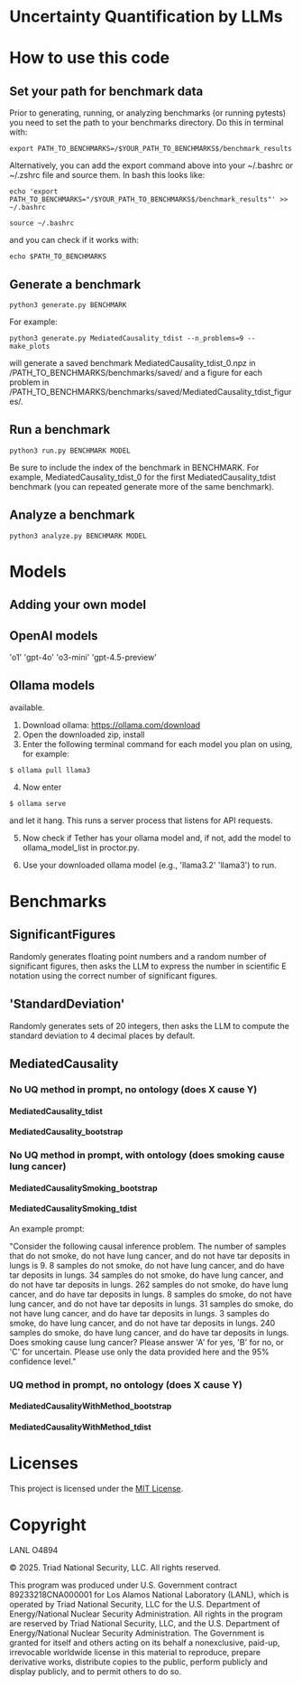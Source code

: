 # Uncertainty Quantification by LLMs

# How to use this code

## Set your path for benchmark data
Prior to generating, running, or analyzing benchmarks (or running pytests) you need to set the path to your benchmarks directory. Do this in terminal with:

`export PATH_TO_BENCHMARKS=/$YOUR_PATH_TO_BENCHMARKS$/benchmark_results`

Alternatively, you can add the export command above into your ~/.bashrc or ~/.zshrc file and source them. In bash this looks like:

`echo 'export PATH_TO_BENCHMARKS="/$YOUR_PATH_TO_BENCHMARKS$/benchmark_results"' >> ~/.bashrc`

`source ~/.bashrc`

and you can check if it works with:

`echo $PATH_TO_BENCHMARKS`

## Generate a benchmark

`python3 generate.py BENCHMARK`

For example:

`python3 generate.py MediatedCausality_tdist --n_problems=9 --make_plots`

will generate a saved benchmark MediatedCausality_tdist_0.npz in /PATH_TO_BENCHMARKS/benchmarks/saved/ and a figure for each problem in /PATH_TO_BENCHMARKS/benchmarks/saved/MediatedCausality_tdist_figures/.

## Run a benchmark

`python3 run.py BENCHMARK MODEL`

Be sure to include the index of the benchmark in BENCHMARK. For example, MediatedCausality_tdist_0 for the first MediatedCausality_tdist benchmark (you can repeated generate more of the same benchmark).

## Analyze a benchmark

`python3 analyze.py BENCHMARK MODEL`

# Models

## Adding your own model

## OpenAI models

'o1' 'gpt-4o' 'o3-mini' 'gpt-4.5-preview'

## Ollama models

 available.

1) Download ollama: https://ollama.com/download  
2) Open the downloaded zip, install   
3) Enter the following terminal command for each model you plan on using, for example:  

`$ ollama pull llama3`   

4) Now enter 

`$ ollama serve` 

and let it hang. This runs a server process that listens for API requests.

5) Now check if Tether has your ollama model and, if not, add the model to ollama_model_list in proctor.py.

6) Use your downloaded ollama model (e.g., 'llama3.2' 'llama3') to run.

# Benchmarks 

## SignificantFigures
Randomly generates floating point numbers and a random number of significant figures, then asks the LLM to express the number in scientific E notation using the correct number of significant figures. 

## 'StandardDeviation'
Randomly generates sets of 20 integers, then asks the LLM to compute the standard deviation to 4 decimal places by default.

## MediatedCausality 

### No UQ method in prompt, no ontology (does X cause Y)
#### MediatedCausality_tdist
#### MediatedCausality_bootstrap

### No UQ method in prompt, with ontology (does smoking cause lung cancer)

#### MediatedCausalitySmoking_bootstrap
#### MediatedCausalitySmoking_tdist
An example prompt:  
  
"Consider the following causal inference problem. The number of samples that do not smoke, do not have lung cancer, and do not have tar deposits in lungs is 9. 8 samples do not smoke, do not have lung cancer, and do have tar deposits in lungs. 34 samples do not smoke, do have lung cancer, and do not have tar deposits in lungs. 262 samples do not smoke, do have lung cancer, and do have tar deposits in lungs. 8 samples do smoke, do not have lung cancer, and do not have tar deposits in lungs. 31 samples do smoke, do not have lung cancer, and do have tar deposits in lungs. 3 samples do smoke, do have lung cancer, and do not have tar deposits in lungs. 240 samples do smoke, do have lung cancer, and do have tar deposits in lungs. Does smoking cause lung cancer? Please answer 'A' for yes, 'B' for no, or 'C' for uncertain. Please use only the data provided here and the 95% confidence level."

### UQ method in prompt, no ontology (does X cause Y)
#### MediatedCausalityWithMethod_bootstrap
#### MediatedCausalityWithMethod_tdist



# Licenses
This project is licensed under the [MIT License](LICENSE.md).

# Copyright
LANL O4894

© 2025. Triad National Security, LLC. All rights reserved.

This program was produced under U.S. Government contract 89233218CNA000001 for Los Alamos National Laboratory (LANL), which is operated by Triad National Security, LLC for the U.S. Department of Energy/National Nuclear Security Administration. All rights in the program are reserved by Triad National Security, LLC, and the U.S. Department of Energy/National Nuclear Security Administration. The Government is granted for itself and others acting on its behalf a nonexclusive, paid-up, irrevocable worldwide license in this material to reproduce, prepare derivative works, distribute copies to the public, perform publicly and display publicly, and to permit others to do so.
